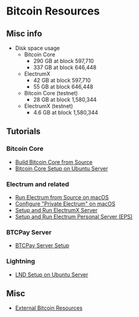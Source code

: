 # Bitcoin Resources

## Misc info

* Disk space usage
    * Bitcoin Core
        * 290 GB at block 597,710
        * 337 GB at block 646,448
    * ElectrumX
        * 42 GB at block 597,710
        * 55 GB at block 646,448
    * Bitcoin Core (testnet)
        * 28 GB at block 1,580,344
    * ElectrumX (testnet)
        * 4.6 GB at block 1,580,344

## Tutorials

### Bitcoin Core

* [Build Bitcoin Core from Source](https://github.com/janoside/bitcoin-resources/wiki/Build-Bitcoin-Core-from-Source)
* [Bitcoin Core Setup on Ubuntu Server](https://github.com/janoside/bitcoin-resources/wiki/Bitcoin-Core-Setup-on-Ubuntu-Server)

### Electrum and related

* [Run Electrum from Source on macOS](https://github.com/janoside/bitcoin-resources/wiki/Run-Electrum-from-source-on-macOS)
* [Configure "Private Electrum" on macOS](https://github.com/janoside/bitcoin-resources/wiki/Configure-%22Private-Electrum%22-on-macOS)
* [Setup and Run ElectrumX Server](https://github.com/janoside/bitcoin-resources/wiki/Setup-and-run-ElectrumX-Server)
* [Setup and Run Electrum Personal Server (EPS)](https://github.com/janoside/bitcoin-resources/wiki/Setup-and-run-Electrum-Personal-Server-(EPS))

### BTCPay Server

* [BTCPay Server Setup](https://github.com/janoside/bitcoin-resources/wiki/BTCPayServer-Setup)

### Lightning

* [LND Setup on Ubuntu Server](https://github.com/janoside/bitcoin-resources/wiki/LND-Setup-on-Ubuntu-Server)


## Misc

* [External Bitcoin Resources](https://github.com/janoside/bitcoin-resources/wiki/External-Bitcoin-Resources)
